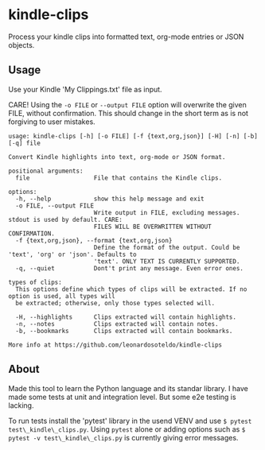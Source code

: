 # kindle-clips

Process your kindle clips into formatted text, org-mode entries or JSON objects.

## Usage

Use your Kindle 'My Clippings.txt' file as input.

CARE! Using the `-o FILE` or `--output FILE` option will overwrite the given
FILE, without confirmation. This should change in the short term as is not
forgiving to user mistakes.

```
usage: kindle-clips [-h] [-o FILE] [-f {text,org,json}] [-H] [-n] [-b] [-q] file

Convert Kindle highlights into text, org-mode or JSON format.

positional arguments:
  file                  File that contains the Kindle clips.

options:
  -h, --help            show this help message and exit
  -o FILE, --output FILE
                        Write output in FILE, excluding messages. stdout is used by default. CARE:
                        FILES WILL BE OVERWRITTEN WITHOUT CONFIRMATION.
  -f {text,org,json}, --format {text,org,json}
                        Define the format of the output. Could be 'text', 'org' or 'json'. Defaults to
                        'text'. ONLY TEXT IS CURRENTLY SUPPORTED.
  -q, --quiet           Dont't print any message. Even error ones.

types of clips:
  This options define which types of clips will be extracted. If no option is used, all types will
  be extracted; otherwise, only those types selected will.

  -H, --highlights      Clips extracted will contain highlights.
  -n, --notes           Clips extracted will contain notes.
  -b, --bookmarks       Clips extracted will contain bookmarks.

More info at https://github.com/leonardosoteldo/kindle-clips
```

## About

Made this tool to learn the Python language and its standar library. I have made
some tests at unit and integration level. But some e2e testing is lacking.

To run tests install the 'pytest' library in the usend VENV and use `$ pytest
test\_kindle\_clips.py`. Using `pytest` alone or adding options such as `$
pytest -v test\_kindle\_clips.py` is currently giving error messages.
